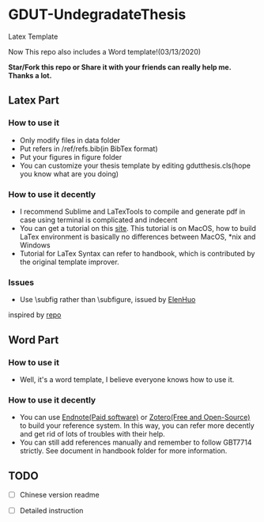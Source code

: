 # GDUT-UndegradateThesis
Latex Template

Now This repo also includes a Word template!(03/13/2020)

**Star/Fork this repo or Share it with your friends can really help me. Thanks a lot.**

## Latex Part
### How to use it

- Only modify files in data folder
- Put refers in /ref/refs.bib(in BibTex format)
- Put your figures in figure folder
- You can customize your thesis template by editing gdutthesis.cls(hope you know what are you doing)

### How to use it decently

- I recommend Sublime and LaTexTools to compile and generate pdf in case using terminal is complicated and indecent
- You can get a tutorial on this [site](https://mp.weixin.qq.com/s/E9l9akguR1bOhd-Q4wruCg). This tutorial is on MacOS, how to build LaTex environment is basically no differences between MacOS, *nix and Windows 
- Tutorial for LaTex Syntax can refer to handbook, which is contributed by the original template improver.


### Issues
- Use \subfig rather than \subfigure, issued by [ElenHuo](https://github.com/ElenHuo)


inspired by [repo](https://github.com/Daniel612/gdutthesis) 

## Word Part
### How to use it

- Well, it's a word template, I believe everyone knows how to use it.

### How to use it decently
- You can use [Endnote(Paid software)](https://endnote.com/) or [Zotero(Free and Open-Source)](https://www.zotero.org/) to build your reference system. In this way, you can refer more decently and get rid of lots of troubles with their help.
- You can still add references manually and remember to follow GBT7714 strictly. See document in handbook folder for more information.

## TODO

- [ ] Chinese version readme

- [ ] Detailed instruction

